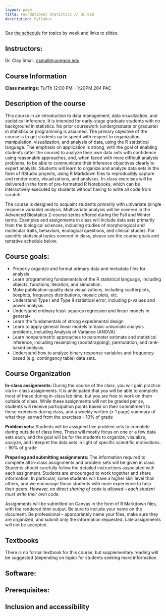 ```yaml
---
layout: page
title: Foundational Statistics // Bi 610
description: Syllabus
---
```


See [the schedule](schedule.html) for topics by week and links to slides.

## Instructors:

Dr. Clay Small, csmall@uoregon.edu

## Course Information

**Class meetings:**
Tu/Th 12:00 PM – 1:20PM 204 PAC


## Description of the course

This course in an introduction to data management, data visualization, and statistical
inference. It is intended for early-stage graduate students with no background in
statistics. No prior coursework (undergraduate or graduate) in statistics or
programming is assumed. The primary objective of the course is to get students up to
speed with respect to organization, manipulation, visualization, and analysis of data,
using the R statistical language. The emphasis on application is strong, with the goal
of enabling students (after the course) to analyze their own data sets with confidence
using reasonable approaches, and, when faced with more difficult analysis problems,
to be able to communicate their inference objectives clearly to expert analysts.
Students will learn to organize and analyze data sets in the form of RStudio projects,
using R Markdown files to reproducibly capture and render code, visualizations, and
analyses. In-class exercises will be delivered in the form of pre-formatted R
Notebooks, which can be interactively executed by students without having to write
all code from scratch.

The course is designed to acquaint students primarily with univariate (single
response variable) analysis. Multivariate analysis will be covered in the Advanced
Biostatics 2-course series offered during the Fall and Winter terms. Examples and
assignments in class will include data sets primarily from the biological sciences,
including studies of morphological and molecular traits, behaviors, ecological
questions, and clinical studies. For specific statistical topics covered in class, please
see the course goals and tentative schedule below.

## Course goals:

- Properly organize and format primary data and metadata files for analysis
- Learn programming fundamentals of the R statistical language, including
    objects, functions, iteration, and simulation.
- Make publication-quality data visualizations, including scatterplots, boxplots,
    frequency distributions, mosaic plots, etc.
- Understand Type I and Type II statistical error, including p-values and power analysis.
- Understand ordinary least-squares regression and linear models in general•
- Learn the fundamentals of strong experimental design
- Learn to apply general linear models to basic univariate analysis problems,
    including Analysis of Variance (ANOVA)
- Learn nonparametric approaches to parameter estimate and statistical
    inference, including resampling (bootstrapping), permutation, and rank-
    based analysis.
- Understand how to analyze binary response variables and frequency-based
    (e.g. contingency table) data sets.

## Course Organization

**In-class assignments:** During the course of the class, you will gain practice via in-
class assignments. It is anticipated that you will be able to complete most of these
during in-class lab time, but you are free to work on them outside of class. While
these assignments will not be graded per se, students will receive participation
points based on their commitment to these exercises during class, and a weekly
written (< 1 page) summary of what they learned from the exercises - 10% of grade

**Problem sets:** Students will be assigned five problem sets to complete during outside
of class time. These will mostly focus on one or a few data sets each, and the goal
will be for the students to organize, visualize, analyze, and interpret the data sets
in light of specific scientific motivations. - 90% of grade

**Preparing and submitting assignments:** The information required to complete all
in-class assignments and problem sets will be given in class. Students should
carefully follow the detailed instructions associated with each assignment.
Students are encouraged to work together and share information. In particular,
some students will have a higher skill level than others, and we encourage those
students with more experience to help their peers. *However, no direct sharing
of code is allowed – each student must write their own code.*

Assignments will be submitted on Canvas in the form of R Markdown files, with
the rendered html output. Be sure to include your name on the document. Be
professional – appropriately name your files, make sure they are organized, and
submit only the information requested. Late assignments will not be accepted.


## Textbooks

There is no formal textbook for this course, but supplementary reading will be
suggested (depending on topic) for students seeking more information.

## Software:


## Prerequisites:


## Inclusion and accessibility

